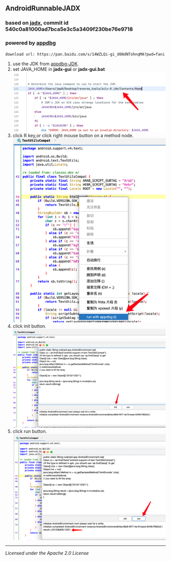## AndroidRunnableJADX
### based on [jadx](https://github.com/skylot/jadx), commit id 540c0a81000ad7bca5e3c5a3409f230be76e9718
### powered by [appdbg](https://github.com/asmjmp0/appdbg)
	download url: https://pan.baidu.com/s/14WZLQi-gi_d6NdNTohnqMA?pwd=fani

1. use the JDK from [appdbg-JDK](https://github.com/asmjmp0/appdbg-JDK).
2. set JAVA_HOME in **jadx-gui** or **jadx-gui.bat**![](assets/3.png)
3. click R key,or click right mouse button on a method node.![](assets/0.png)
4. click init button.![](assets/1.png)
5. click run button.![](assets/2.png)
---------------------------------------
*Licensed under the Apache 2.0 License*
